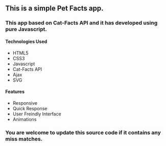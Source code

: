 ## This is a simple Pet Facts app.

### This app based on Cat-Facts API and it has developed using pure Javascript.

#### Technologies Used
* HTML5
* CSS3
* Javascript
* Cat-Facts API
* Ajax
* SVG

#### Features
* Responsive
* Quick Response
* User Freindly Interface
* Animations

### You are welcome to update this source code if it contains any miss matches.